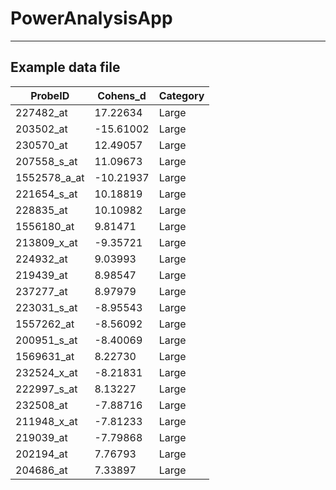 # PowerAnalysisApp
---

## Example data file

| ProbeID       | Cohens_d | Category |
|---------------|----------|----------|
| 227482_at     | 17.22634 | Large    |
| 203502_at     | -15.61002| Large    |
| 230570_at     | 12.49057 | Large    |
| 207558_s_at   | 11.09673 | Large    |
| 1552578_a_at  | -10.21937| Large    |
| 221654_s_at   | 10.18819 | Large    |
| 228835_at     | 10.10982 | Large    |
| 1556180_at    | 9.81471  | Large    |
| 213809_x_at   | -9.35721 | Large    |
| 224932_at     | 9.03993  | Large    |
| 219439_at     | 8.98547  | Large    |
| 237277_at     | 8.97979  | Large    |
| 223031_s_at   | -8.95543 | Large    |
| 1557262_at    | -8.56092 | Large    |
| 200951_s_at   | -8.40069 | Large    |
| 1569631_at    | 8.22730  | Large    |
| 232524_x_at   | -8.21831 | Large    |
| 222997_s_at   | 8.13227  | Large    |
| 232508_at     | -7.88716 | Large    |
| 211948_x_at   | -7.81233 | Large    |
| 219039_at     | -7.79868 | Large    |
| 202194_at     | 7.76793  | Large    |
| 204686_at     | 7.33897  | Large    |


